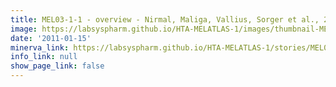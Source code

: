 ```yaml
---
title: MEL03-1-1 - overview - Nirmal, Maliga, Vallius, Sorger et al., 2021
image: https://labsyspharm.github.io/HTA-MELATLAS-1/images/thumbnail-MEL03-1-1-overview.jpg
date: '2011-01-15'
minerva_link: https://labsyspharm.github.io/HTA-MELATLAS-1/stories/MEL03-1-1-overview.html
info_link: null
show_page_link: false
---
```

